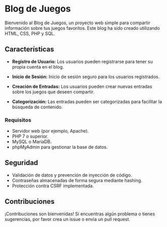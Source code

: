 # Blog de Juegos

Bienvenido al Blog de Juegos, un proyecto web simple para compartir información sobre tus juegos favoritos. Este blog ha sido creado utilizando HTML, CSS, PHP y SQL.

## Características

- **Registro de Usuario:** Los usuarios pueden registrarse para tener su propia cuenta en el blog.

- **Inicio de Sesión:** Inicio de sesión seguro para los usuarios registrados.

- **Creación de Entradas:** Los usuarios pueden crear nuevas entradas sobre los juegos que deseen compartir.

- **Categorización:** Las entradas pueden ser categorizadas para facilitar la búsqueda de contenido.

### Requisitos

- Servidor web (por ejemplo, Apache).
- PHP 7 o superior.
- MySQL o MariaDB.
- phpMyAdmin para gestionar la base de datos.

## Seguridad

- Validación de datos y prevención de inyección de código.
- Contraseñas almacenadas de forma segura mediante hashing.
- Protección contra CSRF implementada.

## Contribuciones

¡Contribuciones son bienvenidas! Si encuentras algún problema o tienes sugerencias, por favor crea un issue o envía un pull request.

